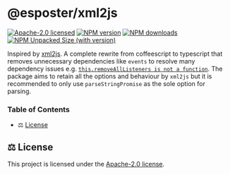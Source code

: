 # @esposter/xml2js

[![Apache-2.0 licensed][badge-license]][url-license]
[![NPM version][badge-npm-version]][url-npm]
[![NPM downloads][badge-npm-downloads]][url-npm]
[![NPM Unpacked Size (with version)][badge-npm-unpacked-size]][url-npm]

Inspired by [xml2js](https://github.com/Leonidas-from-XIV/node-xml2js).
A complete rewrite from coffeescript to typescript that removes unnecessary dependencies like `events` to resolve many dependency issues e.g. [`this.removeAllListeners is not a function`](https://github.com/Leonidas-from-XIV/node-xml2js/issues/697).
The package aims to retain all the options and behaviour by `xml2js` but it is recommended to only use `parseStringPromise` as the sole option for parsing.

### Table of Contents

- ⚖️ [License](#license)

## <a name="license">⚖️ License</a>

This project is licensed under the [Apache-2.0 license](https://github.com/Esposter/Esposter/blob/main/LICENSE).

[badge-license]: https://img.shields.io/github/license/Esposter/Esposter.svg?color=blue
[url-license]: https://github.com/Esposter/Esposter/blob/main/LICENSE
[badge-npm-version]: https://img.shields.io/npm/v/@esposter/xml2js/latest?color=brightgreen
[url-npm]: https://www.npmjs.com/package/@esposter/xml2js/v/latest
[badge-npm-unpacked-size]: https://img.shields.io/npm/unpacked-size/@esposter/xml2js/latest?label=npm
[badge-npm-downloads]: https://img.shields.io/npm/dm/@esposter/xml2js.svg
